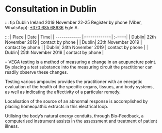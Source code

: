 # Consultation in Dublin

::: tip Dublin Ireland 2019 November 22-25
Register by phone (Viber, WhatsApp): <a href="tel:+37068568636">+370 685 68636</a> Eglė A.

:::
| Place | Date | Time|
| ------------- |:-------------:| :-----:|
| Dublin| 22th November 2019 | contact by phone |
| Dublin| 23th November 2019 | contact by phone |
| Dublin| 24th November 2019 | contact by phone |
| Dublin| 25th November 2019 | contact by phone |

– VEGA testing is a method of measuring a change in an acupuncture point. By placing a test substance into the measuring
circuit the practitioner can readily observe these changes.

Testing various ampoules provides the practitioner with an energetic evaluation of the health of the specific organs, tissues, and body systems, as well as indicating the affectivity of a particular remedy.

Localisation of the source of an abnormal response is accomplished by placing homeopathic extracts in this electrical loop.

Utilising the body’s natural energy conduits, through Bio-Feedback, a computerised instrument assists in the assessment and treatment of patient illness.
